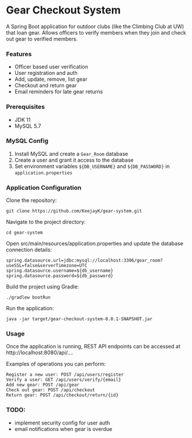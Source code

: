# Gear Checkout System

A Spring Boot application for outdoor clubs (like the Climbing Club at UW) that loan gear. Allows officers to verify members when they join and check out gear to verified members.


### Features

- Officer based user verification
- User registration and auth
- Add, update, remove, list gear
- Checkout and return gear
- Email reminders for late gear returns

### Prerequisites

- JDK 11
- MySQL 5.7

### MySQL Config

1. Install MySQL and create a `Gear_Room` database
2. Create a user and grant it access to the database
3. Set environment variables `${DB_USERNAME}` and `${DB_PASSWORD}` in `application.properties`

### Application Configuration

Clone the repository:

```
git clone https://github.com/KeejayK/gear-system.git
```

Navigate to the project directory:
```
cd gear-system
```

Open src/main/resources/application.properties and update the database connection details:
```
spring.datasource.url=jdbc:mysql://localhost:3306/gear_room?useSSL=false&serverTimezone=UTC
spring.datasource.username=${db_username}
spring.datasource.password=${db_password}
```

Build the project using Gradle:
```
./gradlew bootRun
```

Run the application:
```
java -jar target/gear-checkout-system-0.0.1-SNAPSHOT.jar
```

### Usage

Once the application is running, REST API endpoints can be accessed at http://localhost:8080/api/....

Examples of operations you can perform:
```
Register a new user: POST /api/users/register
Verify a user: GET /api/users/verify/{email}
Add new gear: POST /api/gear
Check out gear: POST /api/checkout
Return gear: POST /api/checkout/return/{id}
```

### TODO:
- implement security config for user auth
- email notifications when gear is overdue
